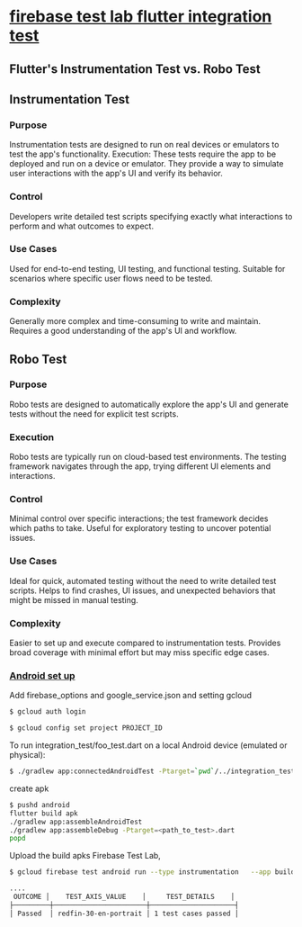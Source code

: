 # [firebase test lab flutter integration test](https://docs.flutter.dev/testing/integration-tests)

## Flutter's Instrumentation Test vs. Robo Test

## Instrumentation Test

### Purpose
Instrumentation tests are designed to run on real devices or emulators to test the app's functionality.
Execution:
These tests require the app to be deployed and run on a device or emulator.
They provide a way to simulate user interactions with the app's UI and verify its behavior.

### Control
Developers write detailed test scripts specifying exactly what interactions to perform and what outcomes to expect.


### Use Cases
Used for end-to-end testing, UI testing, and functional testing.
Suitable for scenarios where specific user flows need to be tested.


### Complexity
Generally more complex and time-consuming to write and maintain.
Requires a good understanding of the app's UI and workflow.


## Robo Test
### Purpose
Robo tests are designed to automatically explore the app's UI and generate tests without the need for explicit test scripts.


### Execution
Robo tests are typically run on cloud-based test environments.
The testing framework navigates through the app, trying different UI elements and interactions.


### Control
Minimal control over specific interactions; the test framework decides which paths to take.
Useful for exploratory testing to uncover potential issues.


### Use Cases
Ideal for quick, automated testing without the need to write detailed test scripts.
Helps to find crashes, UI issues, and unexpected behaviors that might be missed in manual testing.

### Complexity
Easier to set up and execute compared to instrumentation tests.
Provides broad coverage with minimal effort but may miss specific edge cases.



### [Android set up](https://github.com/flutter/flutter/tree/main/packages/integration_test#android-device-testing)

Add firebase_options and google_service.json  and  setting gcloud
```sh
$ gcloud auth login

$ gcloud config set project PROJECT_ID

```


To run integration_test/foo_test.dart on a local Android device (emulated or physical):

```sh
$ ./gradlew app:connectedAndroidTest -Ptarget=`pwd`/../integration_test/integration_test.dart
```

create apk 
```sh
$ pushd android
flutter build apk
./gradlew app:assembleAndroidTest
./gradlew app:assembleDebug -Ptarget=<path_to_test>.dart
popd
```

Upload the build apks Firebase Test Lab, 
```sh
$ gcloud firebase test android run --type instrumentation   --app build/app/outputs/apk/debug/app-debug.apk   --test build/app/outputs/apk/androidTest/debug/app-debug-androidTest.apk   --timeout 2m

....
 OUTCOME │    TEST_AXIS_VALUE    │     TEST_DETAILS    │
├─────────┼───────────────────────┼─────────────────────┤
│ Passed  │ redfin-30-en-portrait │ 1 test cases passed │
```

